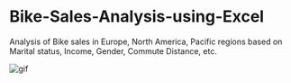 # Bike-Sales-Analysis-using-Excel
Analysis of Bike sales in Europe, North America, Pacific regions based on Marital status, Income, Gender, Commute Distance, etc.

![gif](https://github.com/animesshhh/Bike-Sales-Analysis-using-Excel/assets/97463808/650de80f-a8a4-4826-85ec-a8f2585d5bd6)
